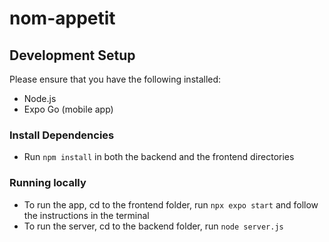 # nom-appetit

## Development Setup
Please ensure that you have the following installed:
- Node.js
- Expo Go (mobile app)

### Install Dependencies
- Run `npm install` in both the backend and the frontend directories

### Running locally
- To run the app, cd to the frontend folder, run `npx expo start` and follow the instructions in the terminal
- To run the server, cd to the backend folder, run `node server.js`
